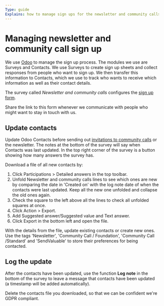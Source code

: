```yaml
---
Type: guide
Explains: how to manage sign ups for the newsletter and community calls
---
```


# Managing newsletter and community call sign up

We use [Odoo](../tool-management/odoo.md) to manage the sign up process. The modules we use are Surveys and Contacts. We use Surveys to create sign up sheets and collect responses from people who want to sign up. We then transfer this information to Contacts, which we use to track who wants to receive which information as well as their contact details.

The survey called *Newsletter and community calls* configures the [sign up form](https://odoo.publiccode.net/survey/start/594b9243-c7e5-4bc1-8714-35137c971842).

Share the link to this form whenever we communicate with people who might want to stay in touch with us.

## Update contacts

Update Odoo Contacts before sending out [invitations to community calls](../standard-maintenance/preparing-community-call.md) or the newsletter.
The notes at the bottom of the survey will say when Contacts was last updated.
In the top right corner of the survey is a button showing how many answers the survey has.

Download a file of all new contacts by:

1. Click Participations > Detailed answers in the top toolbar.
2. Unfold Newsletter and community calls lines to see which ones are new by comparing the date in 'Created on' with the log note date of when the contacts were last updated. Keep all the new one unfolded and collapse the old ones again.
3. Check the square to the left above all the lines to check all unfolded squares at once.
4. Click Action > Export.
5. Add Suggested answer/Suggested value and Text answer.
6. Click Export in the bottom left and open the file.

With the details from the file, update existing contacts or create new ones.
Use the tags 'Newsletter', 'Community Call / Foundation', 'Community Call /Standard' and 'SendValuable' to store their preferences for being contacted.

## Log the update

After the contacts have been updated, use the function **Log note** in the bottom of the survey to leave a message that contacts have been updated (a timestamp will be added automatically).

Delete the contacts file you downloaded, so that we can be confident we're GDPR compliant.

